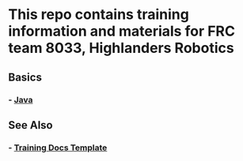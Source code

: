 # This repo contains training information and materials for FRC team 8033, Highlanders Robotics

## Basics

### - [Java](Java.md)

## See Also

### - [Training Docs Template](Template.md)
